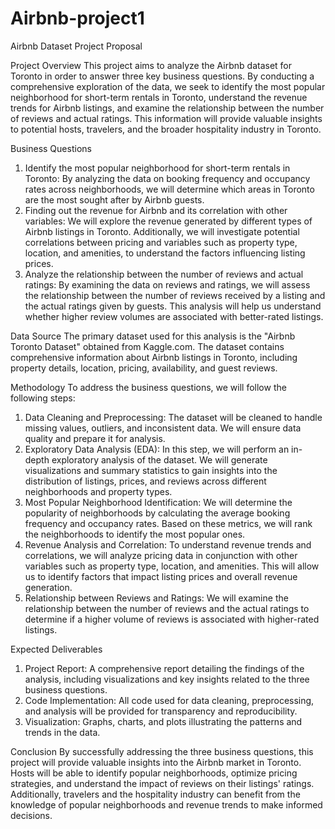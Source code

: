 # Airbnb-project1
 

Airbnb Dataset Project Proposal

Project Overview
This project aims to analyze the Airbnb dataset for Toronto in order to answer three key business questions. By conducting a comprehensive exploration of the data, we seek to identify the most popular neighborhood for short-term rentals in Toronto, understand the revenue trends for Airbnb listings, and examine the relationship between the number of reviews and actual ratings. This information will provide valuable insights to potential hosts, travelers, and the broader hospitality industry in Toronto.

Business Questions
1.	Identify the most popular neighborhood for short-term rentals in Toronto: By analyzing the data on booking frequency and occupancy rates across neighborhoods, we will determine which areas in Toronto are the most sought after by Airbnb guests.
2.	Finding out the revenue for Airbnb and its correlation with other variables: We will explore the revenue generated by different types of Airbnb listings in Toronto. Additionally, we will investigate potential correlations between pricing and variables such as property type, location, and amenities, to understand the factors influencing listing prices.
3.	Analyze the relationship between the number of reviews and actual ratings: By examining the data on reviews and ratings, we will assess the relationship between the number of reviews received by a listing and the actual ratings given by guests. This analysis will help us understand whether higher review volumes are associated with better-rated listings.
   
Data Source
The primary dataset used for this analysis is the "Airbnb Toronto Dataset" obtained from Kaggle.com. The dataset contains comprehensive information about Airbnb listings in Toronto, including property details, location, pricing, availability, and guest reviews.

Methodology
To address the business questions, we will follow the following steps:
1.	Data Cleaning and Preprocessing: The dataset will be cleaned to handle missing values, outliers, and inconsistent data. We will ensure data quality and prepare it for analysis.
2.	Exploratory Data Analysis (EDA): In this step, we will perform an in-depth exploratory analysis of the dataset. We will generate visualizations and summary statistics to gain insights into the distribution of listings, prices, and reviews across different neighborhoods and property types.
3.	Most Popular Neighborhood Identification: We will determine the popularity of neighborhoods by calculating the average booking frequency and occupancy rates. Based on these metrics, we will rank the neighborhoods to identify the most popular ones.
4.	Revenue Analysis and Correlation: To understand revenue trends and correlations, we will analyze pricing data in conjunction with other variables such as property type, location, and amenities. This will allow us to identify factors that impact listing prices and overall revenue generation.
5.	Relationship between Reviews and Ratings: We will examine the relationship between the number of reviews and the actual ratings to determine if a higher volume of reviews is associated with higher-rated listings.
   
Expected Deliverables
1.	Project Report: A comprehensive report detailing the findings of the analysis, including visualizations and key insights related to the three business questions.
2.	Code Implementation: All code used for data cleaning, preprocessing, and analysis will be provided for transparency and reproducibility.
3.	Visualization: Graphs, charts, and plots illustrating the patterns and trends in the data.
   
Conclusion
By successfully addressing the three business questions, this project will provide valuable insights into the Airbnb market in Toronto. Hosts will be able to identify popular neighborhoods, optimize pricing strategies, and understand the impact of reviews on their listings' ratings. Additionally, travelers and the hospitality industry can benefit from the knowledge of popular neighborhoods and revenue trends to make informed decisions.

